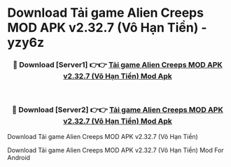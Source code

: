 # Download Tải game Alien Creeps MOD APK v2.32.7 (Vô Hạn Tiền) - yzy6z


<div align="center">
<h3>🔴 Download [Server1] 👉👉 <a href="https://apk-comot.site?title=Tải_game_Alien_Creeps_MOD_APK_v2.32.7_(Vô_Hạn_Tiền)">Tải game Alien Creeps MOD APK v2.32.7 (Vô Hạn Tiền) Mod Apk</a></h3><br>
<h3>🔴 Download [Server2] 👉👉 <a href="https://apk-comot.site?title=Tải_game_Alien_Creeps_MOD_APK_v2.32.7_(Vô_Hạn_Tiền)">Tải game Alien Creeps MOD APK v2.32.7 (Vô Hạn Tiền) Mod Apk</a></h3>
</div>



Download Tải game Alien Creeps MOD APK v2.32.7 (Vô Hạn Tiền) 

Download Tải game Alien Creeps MOD APK v2.32.7 (Vô Hạn Tiền) Mod For Android
